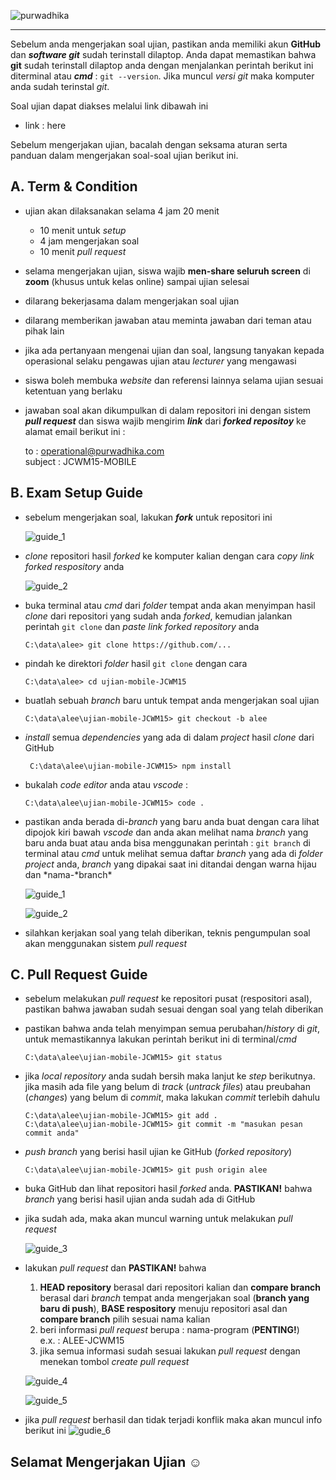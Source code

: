 ![purwadhika](https://dm2302files.storage.live.com/y4mXzhUZVMNL_p9tVgW1HqlEUJa6ppyVCfKnxxFC4x5nfuSs_-NnMTSOFdPq6MIGrxKEZW8uGWVreQ9awWZboO6NydIZpac87UZ48QL0Y40HZv-uJOAAqVADo9m_ZBZ5ThfKAaFnCabsFufrOnkmjwdWVsaFcPVmaha7sQOlW0jmQwbbEGmbVih8UC2ouXKKdRs?width=256&height=39&cropmode=none)

---

Sebelum anda mengerjakan soal ujian, pastikan anda memiliki akun **GitHub** dan **_software git_** sudah terinstall dilaptop. Anda dapat memastikan bahwa **git** sudah terinstall dilaptop anda dengan menjalankan perintah berikut ini diterminal atau **_cmd_** : `git --version`. Jika muncul _versi git_ maka komputer anda sudah terinstal _git_.

Soal ujian dapat diakses melalui link dibawah ini

- link : here

Sebelum mengerjakan ujian, bacalah dengan seksama aturan serta panduan dalam mengerjakan soal-soal ujian berikut ini.

## A. Term & Condition

- ujian akan dilaksanakan selama 4 jam 20 menit
  - 10 menit untuk _setup_
  - 4 jam mengerjakan soal
  - 10 menit _pull request_
- selama mengerjakan ujian, siswa wajib **men-share seluruh screen** di **zoom** (khusus untuk kelas online) sampai ujian selesai
- dilarang bekerjasama dalam mengerjakan soal ujian
- dilarang memberikan jawaban atau meminta jawaban dari teman atau pihak lain
- jika ada pertanyaan mengenai ujian dan soal, langsung tanyakan kepada operasional selaku pengawas ujian atau _lecturer_ yang mengawasi
- siswa boleh membuka _website_ dan referensi lainnya selama ujian sesuai ketentuan yang berlaku
- jawaban soal akan dikumpulkan di dalam repositori ini dengan sistem **_pull request_** dan siswa wajib mengirim **_link_** dari **_forked repositoy_** ke alamat email berikut ini :<br>

  to : operational@purwadhika.com <br>
  subject : JCWM15-MOBILE

## B. Exam Setup Guide

- sebelum mengerjakan soal, lakukan **_fork_** untuk repositori ini

  ![guide_1](https://dm2302files.storage.live.com/y4mPM_i6lwI5k82Ir4gCZ_iG2pyP67UhSVdVDnXxY7pavQzUXOFoRhblnD7tH4UyyvIdMs5jKUeX04maDpMg8lm2xVybajcR4oKSo13SyRlQoizTsMIaBj1oRcS1X3hOXahuJ0S9RM64NNzskC016XEiY8SVoAORMWYw9twz0MNgzgebD8G-fqIiwFdk4n8KSky?width=597&height=341&cropmode=none)

- _clone_ repositori hasil _forked_ ke komputer kalian dengan cara _copy link forked respository_ anda

  ![guide_2](https://dm2302files.storage.live.com/y4mzT4HSyqpKbCUVhsB8KhMhzEWR5SIZ_A_dtPrbBiHa7biMZOL3jZKeAicOezFOJIMPkZBsBjEDSp_Hms7JT4uItEq_k8fCzJDxUEE5mtie2mbf7-bm0E1D3pX_MlHs_AXBvIhe0qcaLxOyuuJpRcazzwAxPPpNMWXcuM4abFazCFPuSSBPksXtRhjjxgzOVbh?width=515&height=339&cropmode=none)

- buka terminal atau _cmd_ dari _folder_ tempat anda akan menyimpan hasil _clone_ dari repositori yang sudah anda _forked_, kemudian jalankan perintah `git clone` dan _paste link forked repository_ anda

  `C:\data\alee> git clone https://github.com/...`

- pindah ke direktori _folder_ hasil `git clone` dengan cara

  `C:\data\alee> cd ujian-mobile-JCWM15`

- buatlah sebuah _branch_ baru untuk tempat anda mengerjakan soal ujian

  `C:\data\alee\ujian-mobile-JCWM15> git checkout -b alee`

- _install_ semua _dependencies_ yang ada di dalam _project_ hasil _clone_ dari GitHub

  ` C:\data\alee\ujian-mobile-JCWM15> npm install`

- bukalah _code editor_ anda atau _vscode_ :

  `C:\data\alee\ujian-mobile-JCWM15> code .`

- pastikan anda berada di-_branch_ yang baru anda buat dengan cara lihat dipojok kiri bawah _vscode_ dan anda akan melihat nama _branch_ yang baru anda buat atau anda bisa menggunakan perintah : `git branch` di terminal atau _cmd_ untuk melihat semua daftar _branch_ yang ada di _folder project_ anda, _branch_ yang dipakai saat ini ditandai dengan warna hijau dan *nama-*branch\*

  ![guide_1](https://dm2302files.storage.live.com/y4mTorNOXI0WSTMrSSxOS3W8UVAiJWTfH8IRe-Lj2Ww019HFSWLxdr-vDZ4yLWCFvQ-Iv398wwWa-Yqycn6jZvnODx9p4rXcMEhCiyiXpWgHGvr-zqUx9bNMVDtWAJix6bckKeSJS5GUb3F5hBmSjYekhEWysT8ZLrQNQQmIzKvUMKhN27VRh-gQFo9HJa__k9C?width=556&height=52&cropmode=none)

  ![guide_2](https://dm2302files.storage.live.com/y4mnrahhV9vqrSD3voIbCSyXPICxKLlakBAuuVq7HHmKZxWLaN9rVSd7RSj0aJE78qgRbwTwWrdYbAztQdXX0izM6gosefVDbtqqs4VjaTOAdMBOt2rapuVOImKcoPXpy-MA-Pc495WT0qLpYDyGIY0a3oI1_eVShzOS4bw1hdvEsiwxBwriAH9haI2ACkbUiIH?width=502&height=280&cropmode=none)

- silahkan kerjakan soal yang telah diberikan, teknis pengumpulan soal akan menggunakan sistem _pull request_

## C. Pull Request Guide

- sebelum melakukan _pull request_ ke repositori pusat (respositori asal), pastikan bahwa jawaban sudah sesuai dengan soal yang telah diberikan
- pastikan bahwa anda telah menyimpan semua perubahan/_history_ di _git_, untuk memastikannya lakukan perintah berikut ini di terminal/_cmd_

  `C:\data\alee\ujian-mobile-JCWM15> git status `

- jika _local repository_ anda sudah bersih maka lanjut ke _step_ berikutnya. jika masih ada file yang belum di _track_ (_untrack files_) atau preubahan (_changes_) yang belum di _commit_, maka lakukan _commit_ terlebih dahulu

  `C:\data\alee\ujian-mobile-JCWM15> git add .` <br>
  `C:\data\alee\ujian-mobile-JCWM15> git commit -m "masukan pesan commit anda"`

- _push branch_ yang berisi hasil ujian ke GitHub (_forked repository_)

  `C:\data\alee\ujian-mobile-JCWM15> git push origin alee`

- buka GitHub dan lihat repositori hasil _forked_ anda. **PASTIKAN!** bahwa _branch_ yang berisi hasil ujian anda sudah ada di GitHub
- jika sudah ada, maka akan muncul warning untuk melakukan _pull request_

  ![guide_3](https://dm2302files.storage.live.com/y4mGa9MZeTWjTugH7OccfcgOb2Oni0Gutykiq0tuews5srteWd0dNZIAM6knsq4f1BqjX1rz0PHR1bd7qWK7mYR5KwrCUe_Z3VoC4bkQyDaNjuHCCpSvAoIUuHfwg72xr9oU6kmH6dv5Pz9G1uJkFtQmWH4wDqV5xrlh6fDNv-O-oeZpLGnG4cSkJB0fulX_5m4?width=456&height=203&cropmode=none)

- lakukan _pull request_ dan **PASTIKAN!** bahwa

  1. **HEAD repository** berasal dari repositori kalian dan **compare branch** berasal dari _branch_ tempat anda mengerjakan soal (**branch yang baru di push**), **BASE respository** menuju repositori asal dan **compare branch** pilih sesuai nama kalian
  2. beri informasi _pull request_ berupa : nama-program (**PENTING!**)
     <br>e.x. : ALEE-JCWM15
  3. jika semua informasi sudah sesuai lakukan _pull request_ dengan menekan tombol _create pull request_

  ![guide_4](https://dm2302files.storage.live.com/y4mKybOAijDgpGP2j84PvSlei8brxPrTsI4Jf8P3BCXWOaPxEbnk5Q0-8bQ3SHGOqsZn3VLR8WkK9MgX8QB6pKSwHgbRRGqy2YOQjLm9BTbIJrdSwk3FerqDR7P3qYthjL1E0xhVgaU6L1Uwg6bSqvneK5rldYeLTIYLMKfkpD-49n4DRx_Jv-uP8ZqwexPw7lU?width=928&height=430&cropmode=none)

  ![guide_5](https://dm2302files.storage.live.com/y4mGP_Mm82i5exgGL4SR-ClTOcnzJ2D2Rmofi81ze9P_bK8Lpx2PiQAMBVNN5tO3LbrQo-3B41CPQUkwDoV24RvGzk1knFv3mysWCa4gL7P5hrq6u8SS4_FG-8S6bRn8GELKWt2pSH8-4-Mp4cyodlMevpCJMPtjpIw6msnkZOdYujrUeRbX0fgK4CSY3bD7Wyd?width=933&height=597&cropmode=none)

- jika _pull request_ berhasil dan tidak terjadi konflik maka akan muncul info berikut ini
  ![gudie_6](https://dm2302files.storage.live.com/y4m6d20-8wJHrBabe5o3boRoyLEkWPCmcvaz6z2nMFp8Qu4gVx9DBkXabQhTI8kDRAiaVshkOKYW5hX67J2SJuzwkD10vvnMPEw36Hb0c4f-sKPyNlpes8wKlB0Rqp6_-Ky1HGsw-rwuxGs-EN0x_50XsI2_ypPTpoaIZiduU-g8LAQS5OeUCdg_xVas0Fen4GY?width=939&height=138&cropmode=none)

## Selamat Mengerjakan Ujian ☺
